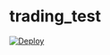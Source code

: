 # trading_test
[![Deploy](https://www.herokucdn.com/deploy/button.svg)](https://heroku.com/deploy?template=https://github.com/aashath0317/trading_test)
